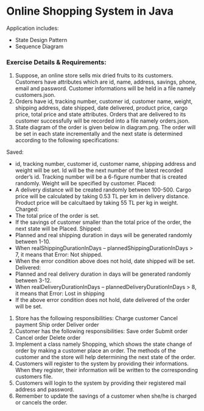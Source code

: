 # Online Shopping System in Java
Application includes:
 - State Design Pattern
 - Sequence Diagram

### Exercise Details & Requirements:
1. Suppose, an online store sells mix dried fruits to its customers. Customers have attributes which are id, name, address, savings, phone, email and password. Customer informations will be held in a file namely customers.json.
2. Orders have id, tracking number, customer id, customer name, weight, shipping address, date shipped, date delivered, product price, cargo price, total price and state attributes. Orders that are delivered to its customer successfully will be recorded into a file namely orders.json.
3. State diagram of the order is given below in diagram.png. The order will be set in each state incrementally and the next state is determined according to the following specifications:

Saved:
- id, tracking number, customer id, customer name, shipping address and weight will be set. Id will be the next number of the latest recorded order’s id. Tracking number will be a 6-figure number that is created randomly. Weight will be specified by customer.
Placed:
- A delivery distance will be created randomly between 100-500. Cargo price will be calculated by taking 0.53 TL per km in delivery distance. Product price will be calcultaed by taking 55 TL per kg in weight.
Charged:
- The total price of the order is set.
- If the savings of customer smaller than the total price of the order, the next state will be Placed.
Shipped:
- Planned and real shipping duration in days will be generated randomly between 1-10.
- When realShippingDurationInDays – plannedShippingDurationInDays > 7, it means that Error: Not shipped.
- When the error condition above does not hold, date shipped will be set.
Delivered:
- Planned and real delivery duration in days will be generated randomly between 3-12.
- When realDeliveryDurationInDays – plannedDeliveryDurationInDays > 8, it means that Error: Lost in shipping
- If the above error condition does not hold, date delivered of the order will be set.
  
1. Store has the following responsibilities:
    Charge customer
    Cancel payment
    Ship order
    Deliver order
2. Customer has the following responsibilities:
    Save order
    Submit order
    Cancel order
    Delete order
3. Implement a class namely Shopping, which shows the state change of order by making a customer place an order. The methods of the customer and the store will help determining the next state of the order.
4. Customers will register to the system by providing their informations. When they register, their information will be written to the corresponding customers file.
5. Customers will login to the system by providing their registered mail address and password.
6. Remember to update the savings of a customer when she/he is charged or cancels the order.